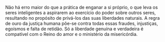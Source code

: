 ﻿Não há erro maior do que a prática de enganar a si próprio, o que leva os seres inteligentes a aspirarem ao exercício do poder sobre outros seres, resultando no propósito de privá-los das suas liberdades naturais. A regra de ouro da justiça humana põe-se contra todas essas fraudes, injustiças, egoísmos e falta de retidão. Só a liberdade genuína e verdadeira é compatível com o Reino do amor e o ministério da misericórdia.